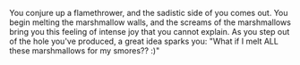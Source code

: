 You conjure up a flamethrower, and the sadistic side of you comes out.
You begin melting the marshmallow walls, and the screams of the marshmallows
bring you this feeling of intense joy that you cannot explain.
As you step out of the hole you've produced, a great idea sparks you:
"What if I melt ALL these marshmallows for my smores?? :)"
